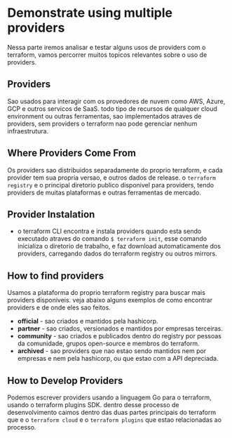# Demonstrate using multiple providers
Nessa parte iremos analisar e testar alguns usos de providers com o terraform, vamos percorrer muitos topicos relevantes sobre o uso de providers.

## Providers
Sao usados para interagir com os provedores de nuvem como AWS, Azure, GCP e outros servicos de SaaS. todo tipo de recursos de qualquer cloud environment ou outras ferramentas, sao implementados atraves de providers, sem providers o terraform nao pode gerenciar nenhum infraestrutura.

## Where Providers Come From
Os providers sao distribuidos separadamente do proprio terraform, e cada provider tem sua propria versao, e outros dados de release. o `terraform registry` e o principal diretorio publico disponivel para providers, tendo providers de muitas plataformas e outras ferramentas de mercado.

## Provider Instalation
- o terraform CLI encontra e instala providers quando esta sendo executado atraves do comando `$ terraform init`, esse comando inicializa o diretorio de trabalho, e faz download automaticamente dos providers, carregando dados do terraform registry ou outros mirrors.

## How to find providers
Usamos a plataforma do proprio terraform registry para buscar mais providers disponiveis. veja abaixo alguns exemplos de como encontrar providers e de onde eles sao feitos.

- **official** - sao criados e mantidos pela hashicorp.
- **partner** - sao criados, versionados e mantidos por empresas terceiras.
- **community** - sao criados e publicados dentro do registry por pessoas da comunidade, grupos open-source e membros do terraform.
- **archived** - sao providers que nao estao sendo mantidos nem por empresas e nem pela hashicorp, ou que estao com a API depreciada.

## How to Develop Providers
Podemos escrever providers usando a linguagem Go para o terraform, usando o terraform plugins SDK. dentro desse processo de desenvolvimento caimos dentro das duas partes principais do terraform que e o `terraform cloud` e o `terraform plugins` que estao relacionadas ao processo.